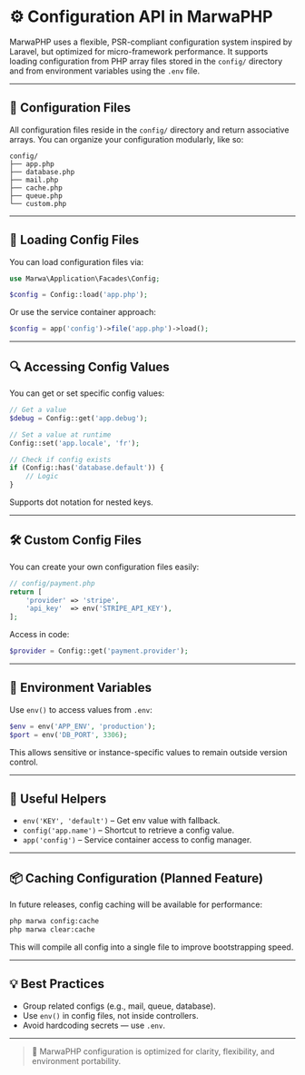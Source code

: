 # ⚙️ Configuration API in MarwaPHP

MarwaPHP uses a flexible, PSR-compliant configuration system inspired by Laravel, but optimized for micro-framework performance. It supports loading configuration from PHP array files stored in the `config/` directory and from environment variables using the `.env` file.

---

## 📁 Configuration Files

All configuration files reside in the `config/` directory and return associative arrays. You can organize your configuration modularly, like so:

```text
config/
├── app.php
├── database.php
├── mail.php
├── cache.php
├── queue.php
└── custom.php
```

---

## 🧩 Loading Config Files

You can load configuration files via:

```php
use Marwa\Application\Facades\Config;

$config = Config::load('app.php');
```

Or use the service container approach:

```php
$config = app('config')->file('app.php')->load();
```

---

## 🔍 Accessing Config Values

You can get or set specific config values:

```php
// Get a value
$debug = Config::get('app.debug');

// Set a value at runtime
Config::set('app.locale', 'fr');

// Check if config exists
if (Config::has('database.default')) {
    // Logic
}
```

Supports dot notation for nested keys.

---

## 🛠 Custom Config Files

You can create your own configuration files easily:

```php
// config/payment.php
return [
    'provider' => 'stripe',
    'api_key'  => env('STRIPE_API_KEY'),
];
```

Access in code:

```php
$provider = Config::get('payment.provider');
```

---

## 🔐 Environment Variables

Use `env()` to access values from `.env`:

```php
$env = env('APP_ENV', 'production');
$port = env('DB_PORT', 3306);
```

This allows sensitive or instance-specific values to remain outside version control.

---

## 🧰 Useful Helpers

- `env('KEY', 'default')` – Get env value with fallback.
- `config('app.name')` – Shortcut to retrieve a config value.
- `app('config')` – Service container access to config manager.

---

## 📦 Caching Configuration (Planned Feature)

In future releases, config caching will be available for performance:

```bash
php marwa config:cache
php marwa clear:cache
```

This will compile all config into a single file to improve bootstrapping speed.

---

## 💡 Best Practices

- Group related configs (e.g., mail, queue, database).
- Use `env()` in config files, not inside controllers.
- Avoid hardcoding secrets — use `.env`.

---

> 🧠 MarwaPHP configuration is optimized for clarity, flexibility, and environment portability.
